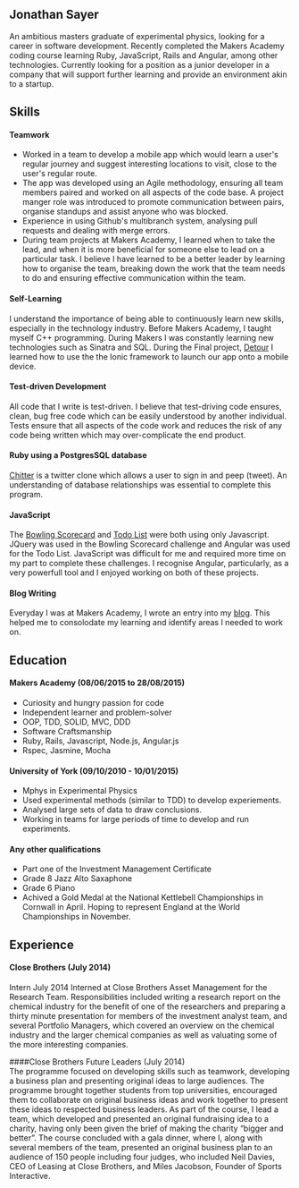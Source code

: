 ## Jonathan Sayer 

An ambitious masters graduate of experimental physics, looking for a career in software development. Recently completed the Makers Academy coding course learning Ruby, JavaScript, Rails and Angular, among other technologies. Currently looking for a position as a junior developer in a company that will support further learning and provide an environment akin to a startup.

## Skills

#### Teamwork

- Worked in a team to develop a mobile app which would learn a user's regular journey and suggest interesting locations to visit, close to the user's regular route. 
- The app was developed using an Agile methodology, ensuring all team members paired and worked on all aspects of the code base. A project manger role was introduced to promote communication between pairs, organise standups and assist anyone who was blocked. 
- Experience in using Github's multibranch system, analysing pull requests and dealing with merge errors. 
- During team projects at Makers Academy, I learned when to take the lead, and when it is more beneficial for someone else to lead on a particular task. I believe I have learned to be a better leader by learning how to organise the team, breaking down the work that the team needs to do and ensuring effective communication within the team. 

#### Self-Learning

I understand the importance of being able to continuously learn new skills, especially in the technology industry.  Before Makers Academy, I taught myself C++ programming. During Makers I was constantly learning new technologies such as Sinatra and SQL. During the Final project, [Detour](https://github.com/zeus-org/detour-ionic) I learned how to use the the Ionic framework to launch our app onto a mobile device. 

#### Test-driven Development

All code that I write is test-driven. I believe that test-driving code ensures, clean, bug free code which can be easily understood by another individual. Tests ensure that all aspects of the code work and reduces the risk of any code being written which may over-complicate the end product. 

#### Ruby using a PostgresSQL database

[Chitter](https://github.com/jonathansayer/Chitter_Redo) is a twitter clone which allows a user to sign in and peep (tweet). An understanding of database relationships was essential to complete this program. 

#### JavaScript

The [Bowling Scorecard](https://github.com/jonathansayer/bowling-challenge) and [Todo List](https://github.com/jonathansayer/todo_challenge) were both using only Javascript. JQuery was used in the Bowling Scorecard challenge and Angular was used for the Todo List. JavaScript was difficult for me and required more time on my part to complete these challenges. I recognise Angular, particularly, as a very powerfull tool and I enjoyed working on both of these projects. 

#### Blog Writing
Everyday I was at Makers Academy, I wrote an entry into my [blog](http://the-makers-academy-experience.ghost.io/). This helped me to consolodate my learning and identify areas I needed to work on. 

## Education

#### Makers Academy (08/06/2015 to 28/08/2015)

- Curiosity and hungry passion for code
- Independent learner and problem-solver
- OOP, TDD, SOLID, MVC, DDD
- Software Craftsmanship
- Ruby, Rails, Javascript, Node.js, Angular.js
- Rspec, Jasmine, Mocha

#### University of York (09/10/2010 - 10/01/2015)

- Mphys in Experimental Physics
- Used experimental methods (similar to TDD) to develop experiements. 
- Analysed large sets of data to draw conclusions. 
- Working in teams for large periods of time to develop and run experiments. 

#### Any other qualifications

- Part one of the Investment Management Certificate
- Grade 8 Jazz Alto Saxaphone
- Grade 6 Piano
- Achived a Gold Medal at the National Kettlebell Championships in Cornwall in April. Hoping to represent England at the World Championships in November. 

## Experience

#### Close Brothers (July 2014)
Intern July 2014
Interned at Close Brothers Asset Management for the Research Team. Responsibilities included writing a research report on the chemical industry for the benefit of one of the researchers and preparing a thirty minute presentation for members of the investment analyst team, and several Portfolio Managers, which covered an overview on the chemical industry and the larger chemical companies as well as valuating some of the more interesting companies.

####Close Brothers Future Leaders (July 2014)                                               
The programme focused on developing skills such as teamwork, developing a business plan and presenting original ideas to large audiences. The programme brought together students from top universities, encouraged them to collaborate on original business ideas and work together to present these ideas to respected business leaders. As part of the course, I lead a team, which developed and presented an original fundraising idea to a charity, having only been given the brief of making the charity “bigger and better”. The course concluded with a gala dinner, where I, along with several members of the team, presented an original business plan to an audience of 150 people including four judges, who included Neil Davies, CEO of Leasing at Close Brothers, and Miles Jacobson, Founder of Sports Interactive.    
